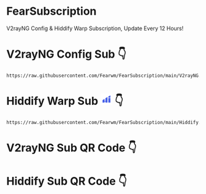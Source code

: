 # FearSubscription
V2rayNG Config & Hiddify Warp Subscription, Update Every 12 Hours!

# V2rayNG Config Sub 👇
```
https://raw.githubusercontent.com/Fearwm/FearSubscription/main/V2rayNG.json
```

# Hiddify Warp Sub <img src="assets/hiddify.png" alt="Hiddify" width="30"/> 👇
```<img src="assets/hiddify.png" alt="Hiddify" width="10"/> 
https://raw.githubusercontent.com/Fearwm/FearSubscription/main/Hiddify.json
```

# V2rayNG Sub QR Code 👇


# Hiddify Sub QR Code 👇
